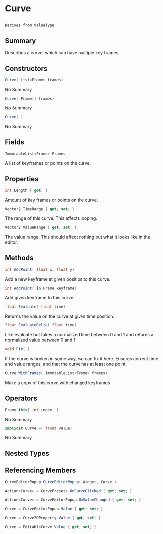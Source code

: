 # Curve

## 
```c#
Derives from ValueType
```

## Summary

Describes a curve, which can have multiple key frames.
## Constructors

```c#
Curve( List<Frame> frames) 
```
No Summary
```c#
Curve( Frame[] frames) 
```
No Summary
```c#
Curve( ) 
```
No Summary
## Fields

```c#
ImmutableList<Frame> Frames
```
A list of keyframes or points on the curve.
## Properties

```c#
int Length { get; } 
```
Amount of key frames or points on the curve.
```c#
Vector2 TimeRange { get; set; } 
```
The range of this curve. This affects looping.
```c#
Vector2 ValueRange { get; set; } 
```
The value range. This should affect nothing but what it looks like in the editor.
## Methods

```c#
int AddPoint( float x, float y) 
```
Add a new keyframe at given position to this curve.
```c#
int AddPoint( in Frame keyframe) 
```
Add given keyframe to this curve.
```c#
float Evaluate( float time) 
```
Returns the value on the curve at given time position.
```c#
float EvaluateDelta( float time) 
```
Like evaluate but takes a normalized time between 0 and 1 and returns a normalized value between 0 and 1
```c#
void Fix( ) 
```
If the curve is broken in some way, we can fix it here.
Ensures correct time and value ranges, and that the curve has at least one point.
```c#
Curve WithFrames( ImmutableList<Frame> frames) 
```
Make a copy of this curve with changed keyframes
## Operators

```c#
Frame this[ int index, ] 
```
No Summary
```c#
implicit Curve =( float value) 
```
No Summary
## Nested Types

## Referencing Members

```c#
CurveEditorPopup.CurveEditorPopup( Widget, Curve ) 
```
```c#
Action<Curve> = CurvePresets.OnCurveClicked { get; set; } 
```
```c#
Action<Curve> = CurveEditorPopup.OnValueChanged { get; set; } 
```
```c#
Curve = CurveEditorPopup.Value { get; set; } 
```
```c#
Curve = Curve2DProperty.Value { get; set; } 
```
```c#
Curve = EditableCurve.Value { get; set; } 
```
